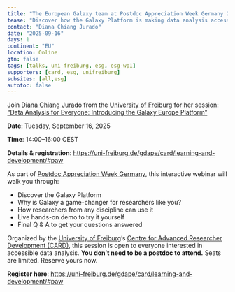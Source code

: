 ```yaml
---
title: "The European Galaxy team at Postdoc Appreciation Week Germany 2025"
tease: "Discover how the Galaxy Platform is making data analysis accessible to researchers from all backgrounds. Join a live demo and explore real-world use cases at our webinar during the Postdoc Appreciation Week 2025."
contact: "Diana Chiang Jurado"
date: "2025-09-16"
days: 1
continent: "EU"
location: Online
gtn: false
tags: [talks, uni-freiburg, esg, esg-wp1]
supporters: [card, esg, unifreiburg]
subsites: [all,esg]
autotoc: false
---
```

Join [Diana Chiang Jurado](https://github.com/dianichj) from the [University of Freiburg](https://uni-freiburg.de/en/) for her session: [“Data Analysis for Everyone: Introducing the Galaxy Europe Platform”](https://paw-germany-2025.sessionize.com/session/961767)

**Date**: Tuesday, September 16, 2025

**Time**: 14:00–16:00 CEST

**Details & registration**: <https://uni-freiburg.de/gdape/card/learning-and-development/#paw>

As part of [Postdoc Appreciation Week Germany](https://paw-germany.de/), this interactive webinar will walk you through:

- Discover the Galaxy Platform
- Why is Galaxy a game-changer for researchers like you? 
- How researchers from any discipline can use it
- Live hands-on demo to try it yourself
- Final Q & A to get your questions answered

Organized by the [University of Freiburg](https://uni-freiburg.de/en/)’s [Centre for Advanced Researcher Development (CARD)](https://uni-freiburg.de/gdape/card/), this session is open to everyone interested in accessible data analysis. **You don’t need to be a postdoc to attend.** Seats are limited. Reserve yours now.

**Register here**: <https://uni-freiburg.de/gdape/card/learning-and-development/#paw>